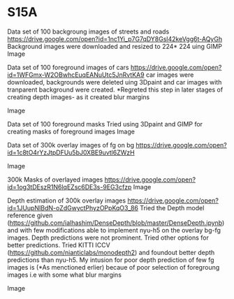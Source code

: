 # S15A


Data set of 100 backgroung images of streets and roads
https://drive.google.com/open?id=1nc1Yi_p7G7qDY8Gsl42keVgg6t-AQyGh
Background images were downloaded and resized to 224* 224 uing GIMP Image

Data set of 100 foreground images of cars
https://drive.google.com/open?id=1WFGmx-W2OBwhcEuqEANuUtc5JnRvtKA9
car images were downloaded, backgrounds were deleted uing 3Dpaint and car images with tranparent background were created. *Regreted this step in later stages of creating depth images- as it created blur margins

Image

Data set of 100 foreground masks
Tried using 3Dpaint and GIMP for creating masks of foreground images Image

Data set of 300k overlay images of fg on bg
https://drive.google.com/open?id=1c8tO4rYzJtpDFUu5bJ0XBE9uvtl6ZWzH

Image

300k Masks of overlayed images
https://drive.google.com/open?id=1og3tDEszR1N6lqEZsc6DE3s-9EG3cfzp
Image

Depth estimation of 300k overlay images
https://drive.google.com/open?id=1JUupNIBdN-oZdGwyctPhyzOPpKqO3_86
Tried the Depth model reference given (https://github.com/ialhashim/DenseDepth/blob/master/DenseDepth.ipynb) and with few modifications able to implement nyu-h5 on the overlay bg-fg images.
Depth predictions were not prominent. Tried other options for better predictions. Tried KITTI ICCV (https://github.com/nianticlabs/monodepth2) and foundout better depth predictions than nyu-h5. My intusion for poor depth prediction of few fg images is (*As menctioned erlier) becaue of poor selection of foregroung images i.e with some what blur margins

Image
